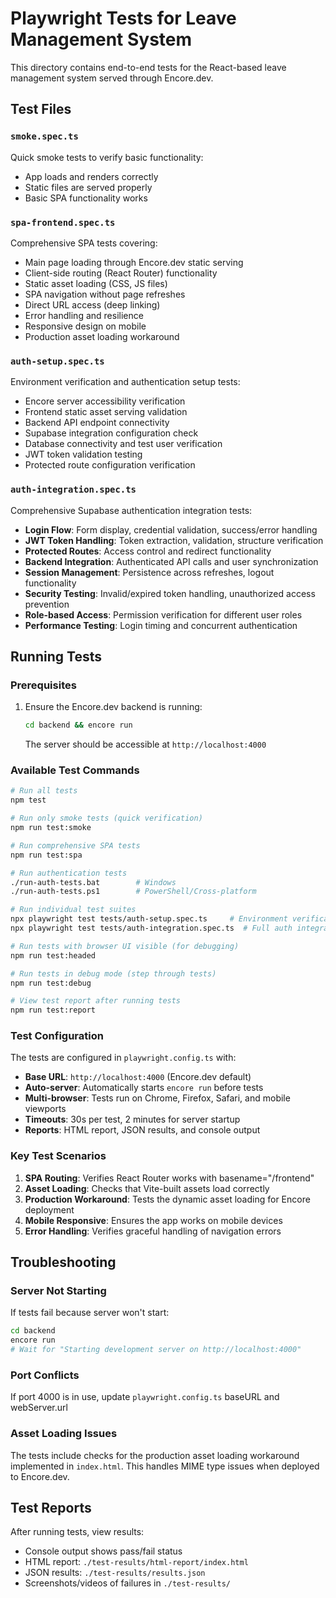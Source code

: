 # Playwright Tests for Leave Management System

This directory contains end-to-end tests for the React-based leave management system served through Encore.dev.

## Test Files

### `smoke.spec.ts`
Quick smoke tests to verify basic functionality:
- App loads and renders correctly
- Static files are served properly
- Basic SPA functionality works

### `spa-frontend.spec.ts`
Comprehensive SPA tests covering:
- Main page loading through Encore.dev static serving
- Client-side routing (React Router) functionality
- Static asset loading (CSS, JS files)
- SPA navigation without page refreshes
- Direct URL access (deep linking)
- Error handling and resilience
- Responsive design on mobile
- Production asset loading workaround

### `auth-setup.spec.ts`
Environment verification and authentication setup tests:
- Encore server accessibility verification
- Frontend static asset serving validation
- Backend API endpoint connectivity
- Supabase integration configuration check
- Database connectivity and test user verification
- JWT token validation testing
- Protected route configuration verification

### `auth-integration.spec.ts`
Comprehensive Supabase authentication integration tests:
- **Login Flow**: Form display, credential validation, success/error handling
- **JWT Token Handling**: Token extraction, validation, structure verification
- **Protected Routes**: Access control and redirect functionality
- **Backend Integration**: Authenticated API calls and user synchronization
- **Session Management**: Persistence across refreshes, logout functionality
- **Security Testing**: Invalid/expired token handling, unauthorized access prevention
- **Role-based Access**: Permission verification for different user roles
- **Performance Testing**: Login timing and concurrent authentication

## Running Tests

### Prerequisites
1. Ensure the Encore.dev backend is running:
   ```bash
   cd backend && encore run
   ```
   The server should be accessible at `http://localhost:4000`

### Available Test Commands

```bash
# Run all tests
npm test

# Run only smoke tests (quick verification)
npm run test:smoke

# Run comprehensive SPA tests
npm run test:spa

# Run authentication tests
./run-auth-tests.bat        # Windows
./run-auth-tests.ps1        # PowerShell/Cross-platform

# Run individual test suites
npx playwright test tests/auth-setup.spec.ts     # Environment verification
npx playwright test tests/auth-integration.spec.ts  # Full auth integration

# Run tests with browser UI visible (for debugging)
npm run test:headed

# Run tests in debug mode (step through tests)
npm run test:debug

# View test report after running tests
npm run test:report
```

### Test Configuration

The tests are configured in `playwright.config.ts` with:
- **Base URL**: `http://localhost:4000` (Encore.dev default)
- **Auto-server**: Automatically starts `encore run` before tests
- **Multi-browser**: Tests run on Chrome, Firefox, Safari, and mobile viewports
- **Timeouts**: 30s per test, 2 minutes for server startup
- **Reports**: HTML report, JSON results, and console output

### Key Test Scenarios

1. **SPA Routing**: Verifies React Router works with basename="/frontend"
2. **Asset Loading**: Checks that Vite-built assets load correctly
3. **Production Workaround**: Tests the dynamic asset loading for Encore deployment
4. **Mobile Responsive**: Ensures the app works on mobile devices
5. **Error Handling**: Verifies graceful handling of navigation errors

## Troubleshooting

### Server Not Starting
If tests fail because server won't start:
```bash
cd backend
encore run
# Wait for "Starting development server on http://localhost:4000"
```

### Port Conflicts
If port 4000 is in use, update `playwright.config.ts` baseURL and webServer.url

### Asset Loading Issues
The tests include checks for the production asset loading workaround implemented in `index.html`. This handles MIME type issues when deployed to Encore.dev.

## Test Reports

After running tests, view results:
- Console output shows pass/fail status
- HTML report: `./test-results/html-report/index.html`
- JSON results: `./test-results/results.json`
- Screenshots/videos of failures in `./test-results/`